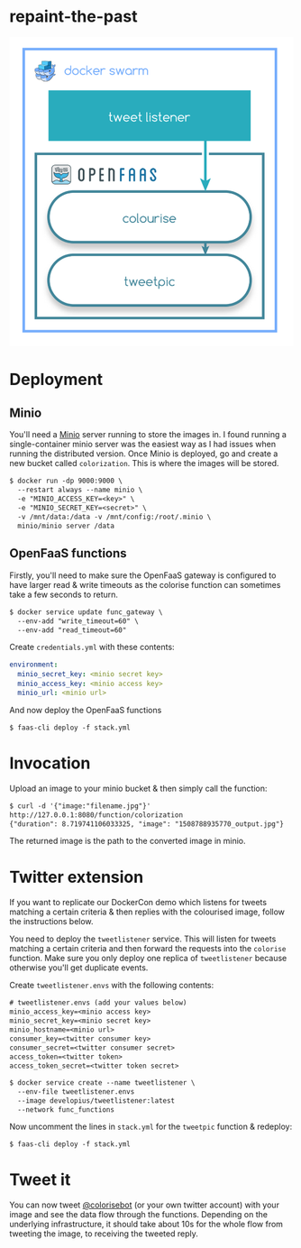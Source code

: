 # repaint-the-past

![](https://github.com/alexellis/repaint-the-past/raw/master/colorisation-architecture.png)

# Deployment

## Minio

You'll need a [Minio](https://minio.io) server running to store the images in.
I found running a single-container minio server was the easiest way as I had issues when running the distributed version. Once Minio is deployed, go and create a new bucket called `colorization`. This is where the images will be stored.

```
$ docker run -dp 9000:9000 \
  --restart always --name minio \
  -e "MINIO_ACCESS_KEY=<key>" \
  -e "MINIO_SECRET_KEY=<secret>" \
  -v /mnt/data:/data -v /mnt/config:/root/.minio \
  minio/minio server /data
```


## OpenFaaS functions

Firstly, you'll need to make sure the OpenFaaS gateway is configured to have larger read & write timeouts as the colorise function can sometimes take a few seconds to return.

```
$ docker service update func_gateway \
  --env-add "write_timeout=60" \
  --env-add "read_timeout=60"
```

Create `credentials.yml` with these contents:

```yaml
environment:
  minio_secret_key: <minio secret key>
  minio_access_key: <minio access key>
  minio_url: <minio url>

```

And now deploy the OpenFaaS functions

```
$ faas-cli deploy -f stack.yml
```

# Invocation

Upload an image to your minio bucket & then simply call the function:

```
$ curl -d '{"image:"filename.jpg"}' http://127.0.0.1:8080/function/colorization
{"duration": 8.719741106033325, "image": "1508788935770_output.jpg"}
```

The returned image is the path to the converted image in minio.

# Twitter extension

If you want to replicate our DockerCon demo which listens for tweets matching a certain criteria & then replies with the colourised image, follow the instructions below.

You need to deploy the `tweetlistener` service. This will listen for tweets matching a certain criteria and then forward the requests into the `colorise` function. Make sure you only deploy one replica of `tweetlistener` because otherwise you'll get duplicate events.

Create `tweetlistener.envs` with the following contents:

```
# tweetlistener.envs (add your values below)
minio_access_key=<minio access key>
minio_secret_key=<minio secret key>
minio_hostname=<minio url>
consumer_key=<twitter consumer key>
consumer_secret=<twitter consumer secret>
access_token=<twitter token>
access_token_secret=<twitter token secret>
```

```
$ docker service create --name tweetlistener \
  --env-file tweetlistener.envs
  --image developius/tweetlistener:latest
  --network func_functions
```

Now uncomment the lines in `stack.yml` for the `tweetpic` function & redeploy:

```
$ faas-cli deploy -f stack.yml
```

# Tweet it
You can now tweet [@colorisebot](https://twitter.com/colorisebot) (or your own twitter account) with your image and see the data flow through the functions. Depending on the underlying infrastructure, it should take about 10s for the whole flow from tweeting the image, to receiving the tweeted reply.
